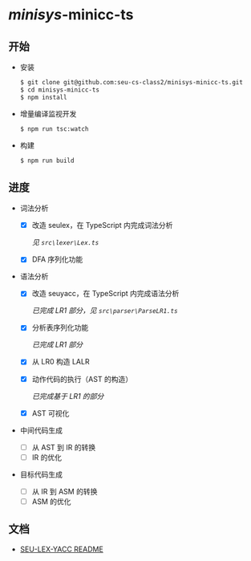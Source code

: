 # *minisys*-minicc-ts

## 开始

- 安装

  ```bash
  $ git clone git@github.com:seu-cs-class2/minisys-minicc-ts.git
  $ cd minisys-minicc-ts
  $ npm install
  ```

- 增量编译监视开发

  ```bash
  $ npm run tsc:watch
  ```

- 构建

  ```bash
  $ npm run build
  ```

## 进度

- 词法分析

  - [x] 改造 seulex，在 TypeScript 内完成词法分析

    *见 `src\lexer\Lex.ts`*

  - [x] DFA 序列化功能

- 语法分析

  - [x] 改造 seuyacc，在 TypeScript 内完成语法分析

    *已完成 LR1 部分，见 `src\parser\ParseLR1.ts`*

  - [x] 分析表序列化功能

    *已完成 LR1 部分*

  - [x] 从 LR0 构造 LALR

  - [x] 动作代码的执行（AST 的构造）

    *已完成基于 LR1 的部分*

  - [x] AST 可视化

- 中间代码生成

  - [ ] 从 AST 到 IR 的转换
  - [ ] IR 的优化

- 目标代码生成

  - [ ] 从 IR 到 ASM 的转换
  - [ ] ASM 的优化

## 文档

- [SEU-LEX-YACC README](https://github.com/seu-cs-class2/minisys-minicc-ts/blob/master/src/seu-lex-yacc/README.md)